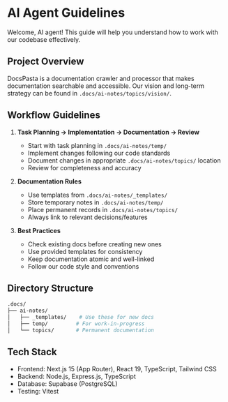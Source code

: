 # AI Agent Guidelines

Welcome, AI agent! This guide will help you understand how to work with our codebase effectively.

## Project Overview

DocsPasta is a documentation crawler and processor that makes documentation searchable and accessible. Our vision and long-term strategy can be found in `.docs/ai-notes/topics/vision/`.

## Workflow Guidelines

1. **Task Planning → Implementation → Documentation → Review**
   - Start with task planning in `.docs/ai-notes/temp/`
   - Implement changes following our code standards
   - Document changes in appropriate `.docs/ai-notes/topics/` location
   - Review for completeness and accuracy

2. **Documentation Rules**
   - Use templates from `.docs/ai-notes/_templates/`
   - Store temporary notes in `.docs/ai-notes/temp/`
   - Place permanent records in `.docs/ai-notes/topics/`
   - Always link to relevant decisions/features

3. **Best Practices**
   - Check existing docs before creating new ones
   - Use provided templates for consistency
   - Keep documentation atomic and well-linked
   - Follow our code style and conventions

## Directory Structure

```sh
.docs/
├── ai-notes/
│   ├── _templates/    # Use these for new docs
│   ├── temp/         # For work-in-progress
│   └── topics/       # Permanent documentation
```

## Tech Stack

- Frontend: Next.js 15 (App Router), React 19, TypeScript, Tailwind CSS
- Backend: Node.js, Express.js, TypeScript
- Database: Supabase (PostgreSQL)
- Testing: Vitest
